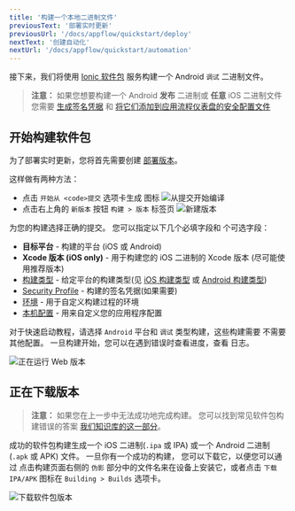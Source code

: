 ```yaml
---
title: '构建一个本地二进制文件'
previousText: '部署实时更新'
previousUrl: '/docs/appflow/quickstart/deploy'
nextText: '创建自动化'
nextUrl: '/docs/appflow/quickstart/automation'
---
```



接下来，我们将使用 [Ionic 软件包](/docs/appflow/package/intro) 服务构建一个 Android `调试` 二进制文件。

<blockquote>
  
<b>注意：</b> 如果您想要构建一个 Android <b>发布</b> 二进制或 <b>任意</b> iOS 二进制文件 您需要
<a href="/docs/appflow/package/credentials">生成签名凭据</a>
和 <a href="/docs/appflow/package/adding-credentials">将它们添加到应用流程仪表盘的安全配置文件</a>
</blockquote>

## 开始构建软件包

为了部署实时更新，您将首先需要创建 [部署版本](/docs/appflow/package/builds)。

这样做有两种方法：

* 点击 `开始从 <code>提交` 选项卡生成</code> 图标 ![从提交开始编译](/docs/assets/img/appflow/ss-start-package-build-commits.png)
* 点击右上角的 `新版本` 按钮 `构建 > 版本` 标签页 ![新建版本](/docs/assets/img/appflow/ss-new-package-build.png)

为您的构建选择正确的提交。 您可以指定以下几个必填字段和 个可选字段：

* **目标平台** - 构建的平台 (iOS 或 Android)
* **Xcode 版本 (iOS only)** - 用于构建您的 iOS 二进制的 Xcode 版本 (尽可能使用推荐版本)
* [构建类型](/docs/appflow/package/build-types) - 给定平台的构建类型(见 [iOS 构建类型](/docs/appflow/package/build-types#ios-build-types) 或 [Android 构建类型](/docs/appflow/package/build-types#android-build-types))
* [Security Profile](/docs/appflow/package/credentials) - 构建的签名凭据(如果需要)
* [环境](/docs/appflow/automation/environments#custom-environments) - 用于自定义构建过程的环境
* [本机配置](/docs/appflow/package/native-configs) - 用来自定义您的应用程序配置

对于快速启动教程，请选择 `Android` 平台和 `调试` 类型构建，这些构建需要 不需要其他配置。 一旦构建开始，您可以在遇到错误时查看进度，查看 日志。

![正在运行 Web 版本](/docs/assets/img/appflow/gif-start-package-build.gif)

## 正在下载版本

<blockquote>
  
<b>注意：</b> 如果您在上一步中无法成功地完成构建。 您可以找到常见软件包构建错误的答案
<a href="https://ionic.zendesk.com/hc/en-us/categories/360000410494-Package" target="_blank">我们知识库的这一部分</a>。
</blockquote>

成功的软件包构建生成一个 iOS 二进制(`.ipa` 或 IPA) 或一个 Android 二进制(`.apk` 或 APK) 文件。 一旦你有一个成功的构建， 您可以下载它，以便您可以通过 点击构建页面右侧的 `伪影` 部分中的文件名来在设备上安装它，或者点击 `下载IPA/APK` 图标在 `Building > Builds` 选项卡。

![下载软件包版本](/docs/assets/img/appflow/ss-download-package-build.png)